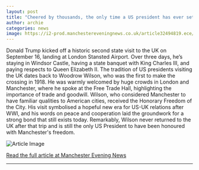```yaml
---
layout: post
title: "Cheered by thousands, the only time a US president has ever set foot in Manchester"
author: archie
categories: news
image: https://i2-prod.manchestereveningnews.co.uk/article32494819.ece/ALTERNATES/s1200/0_Presidents-Visit.jpg
---
```

Donald Trump kicked off a historic second state visit to the UK on September 16, landing at London Stansted Airport. Over three days, he’s staying in Windsor Castle, having a state banquet with King Charles III, and paying respects to Queen Elizabeth II. The tradition of US presidents visiting the UK dates back to Woodrow Wilson, who was the first to make the crossing in 1918. He was warmly welcomed by huge crowds in London and Manchester, where he spoke at the Free Trade Hall, highlighting the importance of trade and goodwill. Wilson, who considered Manchester to have familiar qualities to American cities, received the Honorary Freedom of the City. His visit symbolised a hopeful new era for US-UK relations after WWI, and his words on peace and cooperation laid the groundwork for a strong bond that still exists today. Remarkably, Wilson never returned to the UK after that trip and is still the only US President to have been honoured with Manchester's freedom.

![Article Image](https://i2-prod.manchestereveningnews.co.uk/article32494819.ece/ALTERNATES/s1200/0_Presidents-Visit.jpg)

[Read the full article at Manchester Evening News](https://www.manchestereveningnews.co.uk/news/greater-manchester-news/cheered-thousands-only-time-president-32494661)

---
